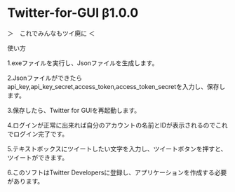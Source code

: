 # Twitter-for-GUI β1.0.0


＞　これでみんなもツイ廃に ＜


使い方

1.exeファイルを実行し、Jsonファイルを生成します。

2.Jsonファイルができたらapi_key,api_key_secret,access_token,access_token_secretを入力し、保存します。

3.保存したら、Twitter for GUIを再起動します。

4.ログインが正常に出来れば自分のアカウントの名前とIDが表示されるのでこれでログイン完了です。

5.テキストボックスにツイートしたい文字を入力し、ツイートボタンを押すと、ツイートができます。

6.このソフトはTwitter Developersに登録し、アプリケーションを作成する必要があります。
